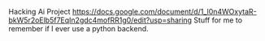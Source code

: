 Hacking Ai Project
https://docs.google.com/document/d/1_l0n4WOxytaR-bkW5r2oElb5f7EqIn2gdc4mofRR1g0/edit?usp=sharing
Stuff for me to remember if I ever use a python backend.
